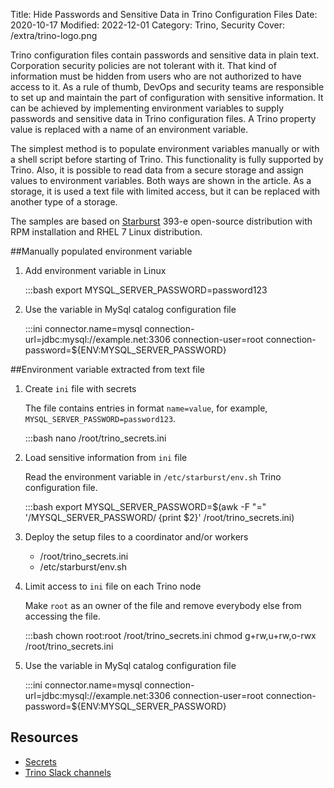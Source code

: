 Title: Hide Passwords and Sensitive Data in Trino Configuration Files
Date: 2020-10-17
Modified: 2022-12-01
Category: Trino, Security
Cover: /extra/trino-logo.png

Trino configuration files contain passwords and sensitive data in plain text. Corporation security policies are not tolerant with it. That kind of information must be hidden from users who are not authorized to have access to it. As a rule of thumb, DevOps and security teams are responsible to set up and maintain the part of configuration with sensitive information. It can be achieved by implementing environment variables to supply passwords and sensitive data in Trino configuration files. A Trino property value is replaced with a name of an environment variable. 

The simplest method is to populate environment variables manually or with a shell script before starting of Trino. This functionality is fully supported by Trino. Also, it is possible to read data from a secure storage and assign values to environment variables. Both ways are shown in the article. As a storage, it is used a text file with limited access, but it can be replaced with another type of a storage.

The samples are based on [Starburst](https://www.starburstdata.com/) 393-e open-source distribution with RPM installation and RHEL 7 Linux distribution.

##Manually populated environment variable

  1. Add environment variable in Linux
     
        :::bash
        export MYSQL_SERVER_PASSWORD=password123

  2. Use the variable in MySql catalog configuration file

        :::ini
        connector.name=mysql
        connection-url=jdbc:mysql://example.net:3306
        connection-user=root
        connection-password=${ENV:MYSQL_SERVER_PASSWORD} 

##Environment variable extracted from text file

  1. Create `ini` file with secrets

     The file contains entries in format `name=value`, for example, `MYSQL_SERVER_PASSWORD=password123`.

        :::bash
        nano /root/trino_secrets.ini

  2. Load sensitive information from `ini` file

     Read the environment variable in `/etc/starburst/env.sh` Trino configuration file.

        :::bash
        export MYSQL_SERVER_PASSWORD=$(awk -F "=" '/MYSQL_SERVER_PASSWORD/ {print $2}' /root/trino_secrets.ini)

  3. Deploy the setup files to a coordinator and/or workers 

     * /root/trino_secrets.ini
     * /etc/starburst/env.sh

  4. Limit access to `ini` file on each Trino node

     Make `root` as an owner of the file and remove everybody else from accessing the file.

        :::bash
        chown root:root /root/trino_secrets.ini
        chmod g+rw,u+rw,o-rwx /root/trino_secrets.ini

  5. Use the variable in MySql catalog configuration file

        :::ini
        connector.name=mysql
        connection-url=jdbc:mysql://example.net:3306
        connection-user=root
        connection-password=${ENV:MYSQL_SERVER_PASSWORD}

## Resources

* [Secrets](https://docs.starburst.io/latest/security/secrets.html)
* [Trino Slack channels](https://trino.slack.com)
